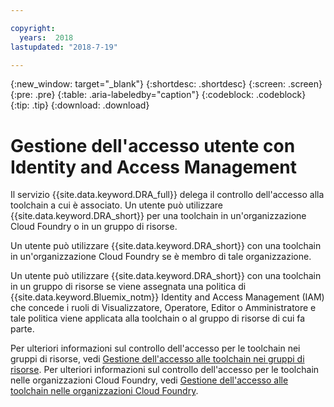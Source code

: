 ```yaml
---

copyright:
  years:  2018
lastupdated: "2018-7-19"

---
```


{:new_window: target="_blank"}
{:shortdesc: .shortdesc}
{:screen: .screen}
{:pre: .pre}
{:table: .aria-labeledby="caption"}
{:codeblock: .codeblock}
{:tip: .tip}
{:download: .download}


# Gestione dell'accesso utente con Identity and Access Management

Il servizio {{site.data.keyword.DRA_full}} delega il controllo dell'accesso alla toolchain a cui è associato. Un utente può utilizzare {{site.data.keyword.DRA_short}} per una toolchain in un'organizzazione Cloud Foundry o in un gruppo di risorse. 

Un utente può utilizzare {{site.data.keyword.DRA_short}} con una toolchain in un'organizzazione Cloud Foundry se è membro di tale organizzazione.

Un utente può utilizzare {{site.data.keyword.DRA_short}} con una toolchain in un gruppo di risorse se viene assegnata una politica di {{site.data.keyword.Bluemix_notm}} Identity and Access Management (IAM) che concede i ruoli di Visualizzatore, Operatore, Editor o Amministratore e tale politica viene applicata alla toolchain o al gruppo di risorse di cui fa parte.

Per ulteriori informazioni sul controllo dell'accesso per le toolchain nei gruppi di risorse, vedi [Gestione dell'accesso alle toolchain nei gruppi di risorse](/docs/services/ContinuousDelivery/toolchains_using.html#managing_access_resource_groups). Per ulteriori informazioni sul controllo dell'accesso per le toolchain nelle organizzazioni Cloud Foundry, vedi [Gestione dell'accesso alle toolchain nelle organizzazioni Cloud Foundry](/docs/services/ContinuousDelivery/toolchains_using.html#managing_access_orgs).
